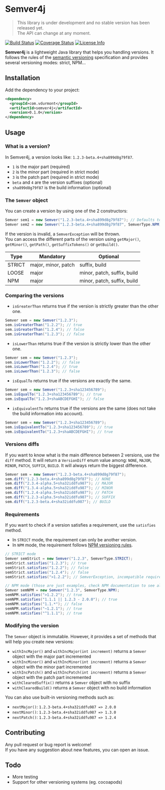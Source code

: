 # Semver4j

> This library is under development and no stable version has been released yet.  
> The API can change at any moment.

[![Build Status](https://travis-ci.org/vdurmont/semver4j.svg?branch=master)](https://travis-ci.org/vdurmont/semver4j)
[![Coverage Status](https://coveralls.io/repos/vdurmont/semver4j/badge.svg?branch=master&service=github)](https://coveralls.io/github/vdurmont/semver4j?branch=master)
[![License Info](http://img.shields.io/badge/license-The%20MIT%20License-brightgreen.svg)](https://github.com/vdurmont/semver4j/blob/master/LICENSE.md)

**Semver4j** is a lightweight Java library that helps you handling versions. It follows the rules of the [semantic versioning](http://semver.org) specification and provides several versioning modes: strict, NPM...

## Installation

Add the dependency to your project:

```xml
<dependency>
  <groupId>com.vdurmont</groupId>
  <artifactId>semver4j</artifactId>
  <version>0.1.0</version>
</dependency>
```

## Usage

### What is a version?

In Semver4j, a version looks like: `1.2.3-beta.4+sha899d8g79f87`.
* `1` is the major part (required)
* `2` is the minor part (required in strict mode)
* `3` is the patch part (required in strict mode)
* `beta` and `4` are the version suffixes (optional)
* `sha899d8g79f87` is the build information (optional)

### The `Semver` object

You can create a version by using one of the 2 constructors:

```java
Semver sem1 = new Semver("1.2.3-beta.4+sha899d8g79f87"); // Defaults to STRICT mode
Semver sem2 = new Semver("1.2.3-beta.4+sha899d8g79f87", SemverType.NPM); // Specify the mode
```

If the version is invalid, a `SemverException` will be thrown.  
You can access the different parts of the version using `getMajor()`, `getMinor()`, `getPath()`, `getSuffixTokens()` or `getBuild()`.

| Type | Mandatory | Optional |
| --- | --- | --- |
| STRICT | major, minor, patch | suffix, build |
| LOOSE | major | minor, patch, suffix, build |
| NPM | major | minor, patch, suffix, build |

### Comparing the versions

* `isGreaterThan` returns true if the version is strictly greater than the other one.  
```java
Semver sem = new Semver("1.2.3");
sem.isGreaterThan("1.2.2"); // true
sem.isGreaterThan("1.2.4"); // false
sem.isGreaterThan("1.2.3"); // false
```
* `isLowerThan` returns true if the version is strictly lower than the other one.  
```java
Semver sem = new Semver("1.2.3");
sem.isLowerThan("1.2.2"); // false
sem.isLowerThan("1.2.4"); // true
sem.isLowerThan("1.2.3"); // false
```
* `isEqualTo` returns true if the versions are exactly the same.  
```java
Semver sem = new Semver("1.2.3+sha123456789");
sem.isEqualTo("1.2.3+sha123456789"); // true
sem.isEqualTo("1.2.3+shaABCDEFGHI"); // false
```
* `isEquivalentTo` returns true if the versions are the same (does not take the build information into account).
```java
Semver sem = new Semver("1.2.3+sha123456789");
sem.isEquivalentTo("1.2.3+sha123456789"); // true
sem.isEquivalentTo("1.2.3+shaABCDEFGHI"); // true
```

### Versions diffs

If you want to know what is the main difference between 2 versions, use the `diff` method. It will return a `VersionDiff` enum value among: `NONE`, `MAJOR`, `MINOR`, `PATCH`, `SUFFIX`, `BUILD`. It will always return the biggest difference.

```java
Semver sem = new Semver("1.2.3-beta.4+sha899d8g79f87");
sem.diff("1.2.3-beta.4+sha899d8g79f87"); // NONE
sem.diff("2.3.4-alpha.5+sha32iddfu987"); // MAJOR
sem.diff("1.3.4-alpha.5+sha32iddfu987"); // MINOR
sem.diff("1.2.4-alpha.5+sha32iddfu987"); // PATCH
sem.diff("1.2.3-alpha.5+sha32iddfu987"); // SUFFIX
sem.diff("1.2.3-beta.4+sha32iddfu987"); // BUILD
```

### Requirements

If you want to check if a version satisfies a requirement, use the `satisfies` method.
* In `STRICT` mode, the requirement can only be another version.  
* In `NPM` mode, the requirement follows [NPM versioning rules](https://github.com/npm/node-semver).

```java
// STRICT mode
Semver semStrict = new Semver("1.2.3", SemverType.STRICT);
semStrict.satisfies("1.2.3"); // true
semStrict.satisfies("1.2.2"); // false
semStrict.satisfies("1.2.4"); // false
semStrict.satisfies(">1.2.2"); // SemverException, incompatible requirement for a STRICT mode

// NPM mode (those are just examples, check NPM documentation to see all the cases)
Semver semNPM = new Semver("1.2.3", SemverType.NPM);
semNPM.satisfies(">1.2.2"); // true
semNPM.satisfies("1.1.1 || 1.2.3 - 2.0.0"); // true
semNPM.satisfies("1.1.*"); // false
semNPM.satisfies("~1.2.1"); // true
semNPM.satisfies("^1.1.1"); // true
```

### Modifying the version

The `Semver` object is immutable. However, it provides a set of methods that will help you create new versions:
* `withIncMajor()` and `withIncMajor(int increment)` returns a `Semver` object with the major part incremented
* `withIncMinor()` and `withIncMinor(int increment)` returns a `Semver` object with the minor part incremented
* `withIncPatch()` and `withIncPatch(int increment)` returns a `Semver` object with the patch part incremented
* `withClearedSuffix()` returns a `Semver` object with no suffix
* `withClearedBuild()` returns a `Semver` object with no build information

You can also use built-in versioning methods such as:
* `nextMajor()`: `1.2.3-beta.4+sha32iddfu987 => 2.0.0`
* `nextMinor()`: `1.2.3-beta.4+sha32iddfu987 => 1.3.0`
* `nextPatch()`: `1.2.3-beta.4+sha32iddfu987 => 1.2.4`

## Contributing

Any pull request or bug report is welcome!  
If you have any suggestion about new features, you can open an issue.

## Todo

* More testing
* Support for other versioning systems (eg. cocoapods)
